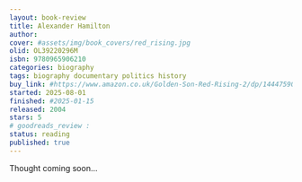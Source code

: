 ```yaml
---
layout: book-review
title: Alexander Hamilton
author: 
cover: #assets/img/book_covers/red_rising.jpg
olid: OL39220296M
isbn: 9780965906210
categories: biography
tags: biography documentary politics history
buy_link: #https://www.amazon.co.uk/Golden-Son-Red-Rising-2/dp/1444759035
started: 2025-08-01
finished: #2025-01-15
released: 2004
stars: 5
# goodreads_review : 
status: reading
published: true
---
```


Thought coming soon...